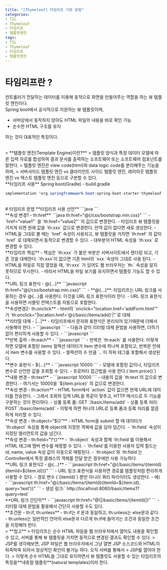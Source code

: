 ```yaml
---
title: "[Thymeleaf] 타임리프 기본 문법"
categories:
- TIL
- Thymeleaf
- 타임리프
- 템플릿엔진
tags:
- TIL
- Thymeleaf
- 타임리프
- 템플릿엔진
---
```


# 타임리프란 ?
컨트롤러가 전달하는 데이터를 이용해 동적으로 화면을 만들어주는 역할을 하는 뷰 템플릿 엔진이다.    
Spring boot에서 공식적으로 지원하는 뷰 템플릿이며, 
* 서버상에서 동작하지 않아도 HTML 파일의 내용을 바로 확인 가능
* 순수한 HTML 구조를 유지   

하는 것이 대표적인 특징이다.

<br/>
> **템플릿 엔진(Template Engine)이란?**    
> 템플릿 양식과 특정 데이터 모델에 따른 입력 자료를 합성하여 결과 문서를 출력하는 소프트웨어 또는 소프트웨어 컴포넌트를 말한다.   
> 템플릿 엔진은 view code(html)와 data logic code를 분리해주는 기능을 하며,  
> 서버사이드 템플릿 엔진 vs 클라이언트 사이드 템플릿 엔진, 레이아웃 템플릿 엔진 vs  텍스트 템플릿 엔진 등으로 구분할 수 있다.

<br/>
**타임리프 사용**   
	Spring boot(Gradle) - build.gradle

```java
implementation 'org.springframework.boot:spring-boot-starter-thymeleaf'
```

<br/>
# 타임리프 문법   
**타임리프 사용 선언**
```java
<html xmlns:th="http://www.thymeleaf.org">
```   

<br/>
**속성 변경1 - th:href**   
```java
th:href="@{/css/bootstrap.min.css}"
```  
- `href="value1"` 을 `th:href="value2"` 의 값으로 변경한다.
- 타임리프 뷰 템플릿을 거치게 되면 원래 값을 `th:xxx` 값으로 변경한다. 만약 값이 없다면 새로 생성한다.
- HTML을 그대로 볼 때는 `href` 속성이 사용되고, 뷰 템플릿을 거치면 `th:href` 의 값이 `href` 로 대체되면서 동적으로 변경할 수 있다.
- 대부분의 HTML 속성을 `th:xxx` 로 변경할 수 있다.

<br/>
**타임리프 핵심**   
- 핵심은 `th:xxx` 가 붙은 부분은 서버사이트에서 랜더링 되고, 기존 것을 대체한다. `th:xxx`이 없으면 기존 html의 `xxx `속성이 그대로 사용 된다.
- HTML을 파일로 직접 열었을 때, `th:xxx` 가 있어도 웹 브라우저는 `th:` 속성을 알지 못하므로 무시한다.
- 따라서 HTML을 파일 보기를 유지하면서 템플릿 기능도 할 수 있다.

<br/>
**URL 링크 표현식 - @{...}**   
```javascript
th:href="@{/css/bootstrap.min.css}"
```
- **@{...}**: 타임리프는 URL 링크를 사용하는 경우 @{...}를 사용한다. 이것을 URL 링크 표현식이라 한다.
- URL 링크 표현식을 사용하면 서블릿 컨텍스트를 자동으로 포함한다.

<br/>
**속성변경2- th:onclick**   
- html의 `onclick="location.href='addForm.html'"`가 `th:onclick="|location.href='@{/basic/items/add}'|"`로 대체

<br/>
**리터럴 대체 - |...|**   
- 타임리프에서 문자와 표현식은 분리되어 있기때문에 더해서 사용해야 한다.
	- ```javascript
		<span th:text="'Welcome to our application, ' + ${user.name} + '!'">
		```
-  다음과 같이 리터럴 대체 문법을 사용하면, 더하기 없이 편리하게 사용할 수 있다.
	-  ```javascript
		<span th:text="|Welcome to our application, ${user.name}!|">
		```

<br/>
**반복 출력 - th:each**   
- ```javascript
	<tr th:each="item: ${items}">
	```
- 반복은 `th:each` 를 사용한다. 이렇게 하면 모델에 포함된 items 컬렉션 데이터가 item 변수에 하나씩 포함되고, 반복문 안에서 item 변수를 사용할 수 있다.
- 컬렉션의 수 만큼 `<tr>..</tr>`이 하위 테그를 포함해서 생성된다.

<br/>
**변수 표현식 - ${...}**   
- ```javascript
	<td th:text="${item.price}">10000</td>
	```
- 모델에 포함된 값이나, 타임리프 변수로 선언한 값을 조회할 수 있다.
- 프로퍼티 접근법을 사용 한다.(`item.price()`)

<br/>
**내용 변경 - th:text**   
- ```javascript
	<td th:text="${item.price}">10000</td>
	```
- 내용의 값을 `th:text`의 값으로 변경한다.
- 여기서는 10000을 `${item.price}` 의 값으로 변경한다.

<br/>
**속성 변경 - th:action**   
- HTML form에서 `action` 값이 없으면 현재 URL에 데이터를 전송한다.
- 그래서 조회와 입력 URL을 똑같이 맞추고, HTTP 메서드로 두 기능을 구분하는 것이 편리하다.
	- 상품 등록 폼: GET `/basic/items/add`
	- 상품 등록 처리: POST `/basic/items/add`
- 이렇게 하면 하나의 URL로 등록 폼과 등록 처리를 깔끔하게 처리할 수 있다.

<br/>
**속성 변경 - th:object="${}"**  
- HTML form을 submit 할 때 데이터가 `th:object` 속성을 통해 object에 지정한 객체에 값을 담아 덤긴다.
- `th:field` 속성이 지정된 엘리먼트의 값을 넘긴다.

<br/>
**속성 변경 - th:field="\*{}"**  
- `th:object` 속성과 함께 `th:field`를 이용해서 HTML 태그에 멤버 변수를 매핑할 수 있다.
- `th:field`를 이용한 사용자 입력 필드는 id, name, value 속성 값이 자동으로 매핑된다.
- `th:object`와 `th:field`는 Controller에서 특정 클래스의 객체를 전달 받은 경우에만 사용 가능하다.


<br/>
**URL 링크 표현식2 - @{...}**   
- ```javascript
	th:href="@{/basic/items/{itemId}(itemId=${item.id})}"
	```
- URL 링크 표현식을 사용하면 경로를 템플릿처럼 편리하게 사용할 수 있다.
- 경로 변수 (`{itemId}`) 뿐만 아니라 쿼리 파라미터도 생성한다.
- 예) 
	-  ```javascript
	th:href="@{/basic/items/{itemId}(itemId=${item.id}, query='test')}"
	```
	- 생성 링크:` http://localhost:8080/basic/items1?query=test`

<br/>
**URL 링크 간단히**   
- ```javascript
	th:href="@{|/basic/items/{itemId}|}"
	```
- 리터럴 대체 문법을 활용해서 간단히 사용할 수도 있다.

<br/>
**조건문 - th:if, th:unless**   
- th:if는 if 문과 동일하고, th:unless는 else문과 같다.
- th:unless는 일반적인 언어의 else문과 다르게 th:if에 들어가는 조건과 동일한 조건을 지정해야 한다.

<br/>
> **참고**   
> 타임리프는 순수 HTML 파일을 웹 브라우저에서 열어도 내용을 확인할 수 있고, 서버를 통해 뷰 템플릿을 거치면 동적으로 변경된 결과도 확인할 수 있다.   
> JSP를 생각해보면, JSP 파일은 웹 브라우저에서 그냥 열면 JSP 소스코드와 HTML이 뒤죽박죽 되어서 정상적인 확인이 불가능 하다. 오직 서버를 통해서 
> JSP를 열어야 한다.   
> 이렇게 순수 HTML을 그대로 유지하면서 뷰 템플릿도 사용할 수 있는 타임리프의 특징을**네츄럴 템플릿**(natural templates)이라 한다.

